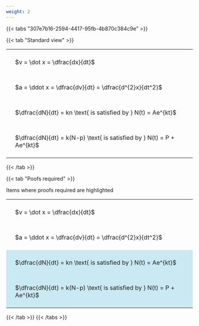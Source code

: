 ```yaml
---
weight: 2
---
```


{{< tabs "307e7b16-2594-4417-95fb-4b870c384c9e" >}}

{{< tab "Standard view" >}}

<style type="text/css">
#T_e0c02 th.col_heading {
  text-align: left;
  font-size: 1em;
}
#T_e0c02 td {
  text-align: left;
  font-size: 1em;
  padding: 1.5em;
}
</style>
<table id="T_e0c02">
  <thead>
  </thead>
  <tbody>
    <tr>
      <td id="T_e0c02_row0_col0" class="data row0 col0" >$v = \dot x = \dfrac{dx}{dt}$</td>
    </tr>
    <tr>
      <td id="T_e0c02_row1_col0" class="data row1 col0" >$a = \ddot x = \dfrac{dv}{dt} = \dfrac{d^{2}x}{dt^2}$</td>
    </tr>
    <tr>
      <td id="T_e0c02_row2_col0" class="data row2 col0" >$\dfrac{dN}{dt} = kn \text{ is satisfied by } N(t) = Ae^{kt}$</td>
    </tr>
    <tr>
      <td id="T_e0c02_row3_col0" class="data row3 col0" >$\dfrac{dN}{dt} = k(N-p) \text{ is satisfied by } N(t) = P + Ae^{kt}$</td>
    </tr>
  </tbody>
</table>
{{< /tab >}}

{{< tab "Poofs required" >}}

Items where proofs required are highlighted 
<br>
<style type="text/css">
#T_a31e2 th.col_heading {
  text-align: left;
  font-size: 1em;
}
#T_a31e2 td {
  text-align: left;
  font-size: 1em;
  padding: 1.5em;
}
#T_a31e2_row0_col0, #T_a31e2_row1_col0 {
  background-color: rgba(0,0,0,0);
}
#T_a31e2_row2_col0, #T_a31e2_row3_col0 {
  background-color: rgba(0,150,200, 0.2);
}
</style>
<table id="T_a31e2">
  <thead>
  </thead>
  <tbody>
    <tr>
      <td id="T_a31e2_row0_col0" class="data row0 col0" >$v = \dot x = \dfrac{dx}{dt}$</td>
    </tr>
    <tr>
      <td id="T_a31e2_row1_col0" class="data row1 col0" >$a = \ddot x = \dfrac{dv}{dt} = \dfrac{d^{2}x}{dt^2}$</td>
    </tr>
    <tr>
      <td id="T_a31e2_row2_col0" class="data row2 col0" >$\dfrac{dN}{dt} = kn \text{ is satisfied by } N(t) = Ae^{kt}$</td>
    </tr>
    <tr>
      <td id="T_a31e2_row3_col0" class="data row3 col0" >$\dfrac{dN}{dt} = k(N-p) \text{ is satisfied by } N(t) = P + Ae^{kt}$</td>
    </tr>
  </tbody>
</table>
{{< /tab >}}
{{< /tabs >}}
